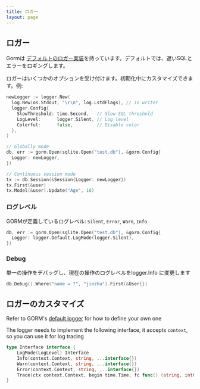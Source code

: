```yaml
---
title: ロガー
layout: page
---
```


## ロガー

Gormは [デフォルトのロガー実装](https://github.com/go-gorm/gorm/blob/master/logger/logger.go)を持っています。デフォルトでは、遅いSQLとエラーをロギングします。

ロガーはいくつかのオプションを受け付けます。初期化中にカスタマイズできます。例:

```go
newLogger := logger.New(
  log.New(os.Stdout, "\r\n", log.LstdFlags), // io writer
  logger.Config{
    SlowThreshold: time.Second,   // Slow SQL threshold
    LogLevel:      logger.Silent, // Log level
    Colorful:      false,         // Disable color
  },
)

// Globally mode
db, err := gorm.Open(sqlite.Open("test.db"), &gorm.Config{
  Logger: newLogger,
})

// Continuous session mode
tx := db.Session(&Session{Logger: newLogger})
tx.First(&user)
tx.Model(&user).Update("Age", 18)
```

### ログレベル

GORMが定義しているログレベル: `Silent`, `Error`, `Warn`, `Info`

```go
db, err := gorm.Open(sqlite.Open("test.db"), &gorm.Config{
  Logger: logger.Default.LogMode(logger.Silent),
})
```

### Debug

単一の操作をデバッグし、現在の操作のログレベルをlogger.Info に変更します

```go
db.Debug().Where("name = ?", "jinzhu").First(&User{})
```

## ロガーのカスタマイズ

Refer to GORM's [default logger](https://github.com/go-gorm/gorm/blob/master/logger/logger.go) for how to define your own one

The logger needs to implement the following interface, it accepts `context`, so you can use it for log tracing

```go
type Interface interface {
    LogMode(LogLevel) Interface
    Info(context.Context, string, ...interface{})
    Warn(context.Context, string, ...interface{})
    Error(context.Context, string, ...interface{})
    Trace(ctx context.Context, begin time.Time, fc func() (string, int64), err error)
}
```
